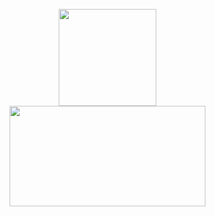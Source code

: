 <p align="center">
  <a href="javaScript:;">
    <img height="174em" style="vertical-align:middle;" src="https://github-readme-stats.vercel.app/api?username=webxmsj&show_icons=true" />
    <!-- <img height="180em" width="350em" src="https://github-readme-stats-eight-theta.vercel.app/api/top-langs/?username=webxmsj&layout=compact&langs_count=8" /> -->
    <img height="180em" width="350em" style="vertical-align:middle;" src="https://github-readme-stats.vercel.app/api/wakatime?username=webxmsj" />
  </a>
</p>
